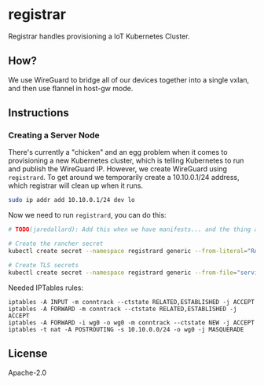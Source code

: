 # registrar

Registrar handles provisioning a IoT Kubernetes Cluster.

## How?

We use WireGuard to bridge all of our devices together into a single vxlan, and then use flannel in host-gw mode.

## Instructions

### Creating a Server Node

There's currently a "chicken" and an egg problem when it comes to provisioning a new Kubernetes cluster, which is telling Kubernetes to run and publish the WireGuard IP. However, we create WireGuard using `registrard`. To get around we temporarily create a 10.10.0.1/24 address, which registrar will clean up when it runs.

```bash
sudo ip addr add 10.10.0.1/24 dev lo
```

Now we need to run `registrard`, you can do this:

```bash
# TODO(jaredallard): Add this when we have manifests... and the thing actually works

# Create the rancher secret
kubectl create secret --namespace registrard generic --from-literal="RANCHER_TOKEN=$RANCHER_TOKEN" rancher

# Create TLS secrets
kubectl create secret --namespace registrard generic --from-file="service.pem=../credentials/service.pem" --from-file="service.key=../credentials/service.key" tls
```

Needed IPTables rules:

```
iptables -A INPUT -m conntrack --ctstate RELATED,ESTABLISHED -j ACCEPT
iptables -A FORWARD -m conntrack --ctstate RELATED,ESTABLISHED -j ACCEPT
iptables -A FORWARD -i wg0 -o wg0 -m conntrack --ctstate NEW -j ACCEPT
iptables -t nat -A POSTROUTING -s 10.10.0.0/24 -o wg0 -j MASQUERADE
```

## License

Apache-2.0
